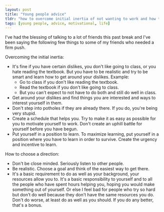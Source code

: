 ```yaml
---
layout: post
title: "Young people advice"
tldr: "how to overcome initial inertia of not wanting to work and how to choose a direction."
tags: [young people, advice, motivational, life]
---
```


I've had the blessing of talking to a lot of friends this past break and I've been saying the following few things to some of my friends who needed a firm push.  

Overcoming the initial inertia:
 
* It's fine if you have certain dislikes, you don't like going to class, or you hate reading the textbook. But you have to be realistic and try to be smart and learn how to get around your dislikes. Example:
	* Go to class if you don't like reading the textbook.
	* Read the textbook if you don't like going to class.
	* But you can't expect to not have to do both and still do well in class. 
* Get around your dislikes and find things you are interested and ways to interest yourself in them.
* Don't step into potholes if they are already there. If you do, you're being very stupid. 
* Create a schedule that helps you. Try to make it as easy as possible for you to motivate yourself to work. Don't create an uphill battle for yourself before you have begun. 
* Put yourself in a position to learn. To maximize learning, put yourself in a position where you have to learn in order to survive. Create the urgency and incentive to learn. 

How to choose a direction:

* Don't be close minded. Seriously listen to other people.  
* Be realistic. Choose a goal and think of the easiest way to get there.
* It's a basic requirement to do as well as your background, your resources allow you to. It's a basic responsibility to yourself and to all the people who have spent hours helping you, hoping you would make something out of yourself. Or else I feel bad for people who try so hard but don't do well because they don't have the same resources you do. Don't do worse, at least do as well as you should. If you do any better, that's a bonus.

